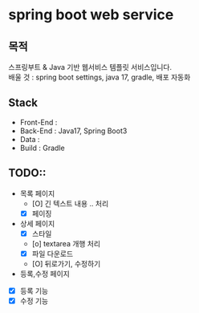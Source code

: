 # spring boot web service

## 목적
스프링부트 & Java 기반 웹서비스 템플릿 서비스입니다.  
배울 것 : spring boot settings, java 17, gradle, 배포 자동화

## Stack
- Front-End : 
- Back-End : Java17, Spring Boot3
- Data : 
- Build : Gradle

## TODO::
 - 목록 페이지
   - [O] 긴 텍스트 내용 .. 처리
   - [X] 페이징
 - 상세 페이지
   - [X] 스타일
   - [o] textarea 개행 처리
   - [X] 파일 다운로드
   - [O] 뒤로가기, 수정하기
 - 등록,수정 페이지
  - [X] 등록 기능
  - [X] 수정 기능
